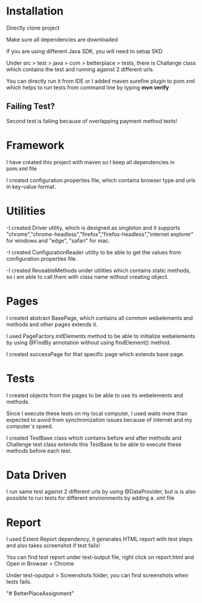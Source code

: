 # Installation
Directly clone project

Make sure all dependencies are downloaded

If you are using different Java SDK, you will need to setup SKD

Under src > test > java > com > betterplace > tests, there is Challange class which contains the test and running against 2 different urls.

You can directly run it from IDE or I added maven surefire plugin to pom.xml which helps to run tests from command line by typing **mvn verify**


## Failing Test?
Second test is failing because of overlapping payment method texts!


# Framework
I have created this project with maven so I keep all dependencies in pom.xml file

I created configuration.properties file, which contains browser type and urls in key-value format.

# Utilities
-I created Driver utility, which is designed as singleton and it supports "chrome","chrome-headless","firefox","firefox-headless","internet explorer" for windows and "edge", "safari" for mac.

-I created ConfigurationReader utility to be able to get the values from configuration.properties file.

-I created ReusableMethods under utilities which contains static methods, so i am able to call them with class name without creating object.

# Pages
I created abstract BasePage, which contains all common webelements and methods and other pages extends it.

I used PageFactory.initElements method to be able to initialize webelements by using @FindBy annotation without using findElement() method.

I created successPage for that specific page which extends base page.


# Tests
I created objects from the pages to be able to use its webelements and methods. 

Since I execute these tests on my local computer, I used waits more than expected to avoid from synchronization issues because of internet and my computer`s speed.

I created TestBase class which contains before and after methods and Challenge test class extends this TestBase to be able to execute these methods before each test.

# Data Driven
I run same test against 2 different urls by using @DataProvider, but is is also possible to run tests for different environments by adding a .xml file

# Report
I used Extent Report dependency, it generates HTML report with test steps and also takes screenshot if test fails!

You can find test report under test-output file, right click on report.html and Open in Browser > Chrome

Under test-oputput > Screenshots folder, you can find screenshots when tests fails.




"# BetterPlaceAssignment" 

